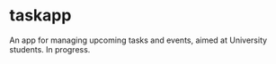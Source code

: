 # taskapp

An app for managing upcoming tasks and events, aimed at University students. In progress.
